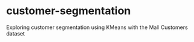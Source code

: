# customer-segmentation
Exploring customer segmentation using KMeans with the Mall Customers dataset
